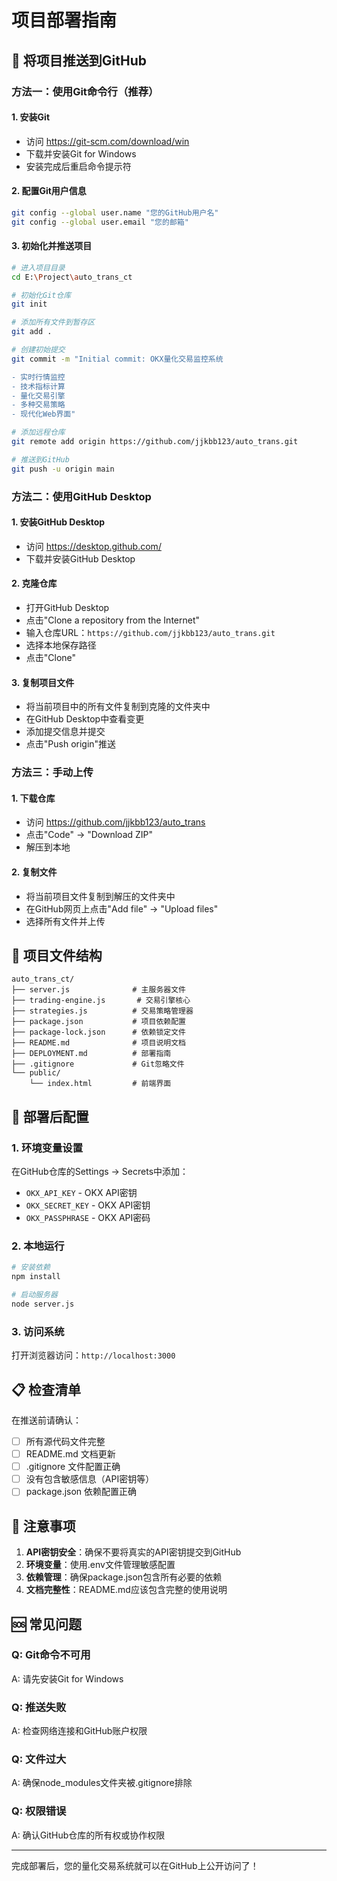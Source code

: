 # 项目部署指南

## 🚀 将项目推送到GitHub

### 方法一：使用Git命令行（推荐）

#### 1. 安装Git
- 访问 https://git-scm.com/download/win
- 下载并安装Git for Windows
- 安装完成后重启命令提示符

#### 2. 配置Git用户信息
```bash
git config --global user.name "您的GitHub用户名"
git config --global user.email "您的邮箱"
```

#### 3. 初始化并推送项目
```bash
# 进入项目目录
cd E:\Project\auto_trans_ct

# 初始化Git仓库
git init

# 添加所有文件到暂存区
git add .

# 创建初始提交
git commit -m "Initial commit: OKX量化交易监控系统

- 实时行情监控
- 技术指标计算
- 量化交易引擎
- 多种交易策略
- 现代化Web界面"

# 添加远程仓库
git remote add origin https://github.com/jjkbb123/auto_trans.git

# 推送到GitHub
git push -u origin main
```

### 方法二：使用GitHub Desktop

#### 1. 安装GitHub Desktop
- 访问 https://desktop.github.com/
- 下载并安装GitHub Desktop

#### 2. 克隆仓库
- 打开GitHub Desktop
- 点击"Clone a repository from the Internet"
- 输入仓库URL：`https://github.com/jjkbb123/auto_trans.git`
- 选择本地保存路径
- 点击"Clone"

#### 3. 复制项目文件
- 将当前项目中的所有文件复制到克隆的文件夹中
- 在GitHub Desktop中查看变更
- 添加提交信息并提交
- 点击"Push origin"推送

### 方法三：手动上传

#### 1. 下载仓库
- 访问 https://github.com/jjkbb123/auto_trans
- 点击"Code" → "Download ZIP"
- 解压到本地

#### 2. 复制文件
- 将当前项目文件复制到解压的文件夹中
- 在GitHub网页上点击"Add file" → "Upload files"
- 选择所有文件并上传

## 📁 项目文件结构

```
auto_trans_ct/
├── server.js              # 主服务器文件
├── trading-engine.js       # 交易引擎核心
├── strategies.js          # 交易策略管理器
├── package.json           # 项目依赖配置
├── package-lock.json      # 依赖锁定文件
├── README.md              # 项目说明文档
├── DEPLOYMENT.md          # 部署指南
├── .gitignore             # Git忽略文件
└── public/
    └── index.html         # 前端界面
```

## 🔧 部署后配置

### 1. 环境变量设置
在GitHub仓库的Settings → Secrets中添加：
- `OKX_API_KEY` - OKX API密钥
- `OKX_SECRET_KEY` - OKX API密钥
- `OKX_PASSPHRASE` - OKX API密码

### 2. 本地运行
```bash
# 安装依赖
npm install

# 启动服务器
node server.js
```

### 3. 访问系统
打开浏览器访问：`http://localhost:3000`

## 📋 检查清单

在推送前请确认：

- [ ] 所有源代码文件完整
- [ ] README.md 文档更新
- [ ] .gitignore 文件配置正确
- [ ] 没有包含敏感信息（API密钥等）
- [ ] package.json 依赖配置正确

## 🚨 注意事项

1. **API密钥安全**：确保不要将真实的API密钥提交到GitHub
2. **环境变量**：使用.env文件管理敏感配置
3. **依赖管理**：确保package.json包含所有必要的依赖
4. **文档完整性**：README.md应该包含完整的使用说明

## 🆘 常见问题

### Q: Git命令不可用
A: 请先安装Git for Windows

### Q: 推送失败
A: 检查网络连接和GitHub账户权限

### Q: 文件过大
A: 确保node_modules文件夹被.gitignore排除

### Q: 权限错误
A: 确认GitHub仓库的所有权或协作权限

---

完成部署后，您的量化交易系统就可以在GitHub上公开访问了！ 